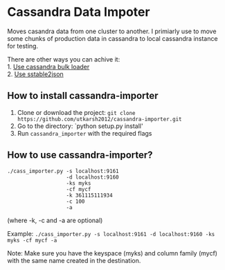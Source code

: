 Cassandra Data Impoter
===============

Moves casandra data from one cluster to another. I primiarly use to move some chunks of production data in cassandra to local cassandra instance for testing.

There are other ways you can achive it:   
	1. [Use cassandra bulk loader][1]  
	2. [Use sstable2json][2]



How to install cassandra-importer
------------------
1. Clone or download the project: `git clone https://github.com/utkarsh2012/cassandra-importer.git`
2. Go to the directory: `python setup.py install'
3. Run `cassandra_importer` with the required flags


How to use cassandra-importer?
---------------
    ./cass_importer.py -s localhost:9161
                       -d localhost:9160
                       -ks myks
                       -cf mycf
                       -k 361115111934
                       -c 100
                       -a 
(where -k, -c and -a are optional)

Example: `./cass_importer.py -s localhost:9161 -d localhost:9160 -ks myks -cf mycf -a`

Note: Make sure you have the keyspace (myks) and column family (mycf) with the same name created in the destination.

  [1]: http://www.datastax.com/dev/blog/bulk-loading
  [2]: http://www.datastax.com/docs/0.7/utilities/sstable2json